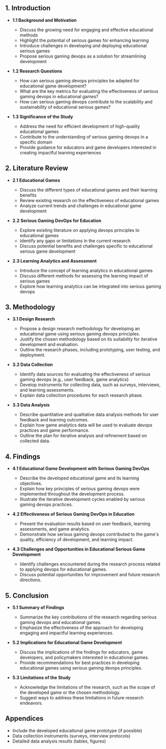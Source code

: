 ## **1. Introduction**

- **1.1 Background and Motivation**
    
    - Discuss the growing need for engaging and effective educational methods
    - Highlight the potential of serious games for enhancing learning
    - Introduce challenges in developing and deploying educational serious games
    - Propose serious gaming devops as a solution for streamlining development
- **1.2 Research Questions**
    
    - How can serious gaming devops principles be adapted for educational game development?
    - What are the key metrics for evaluating the effectiveness of serious gaming devops in educational games?
    - How can serious gaming devops contribute to the scalability and sustainability of educational serious games?
- **1.3 Significance of the Study**
    
    - Address the need for efficient development of high-quality educational games
    - Contribute to the understanding of serious gaming devops in a specific domain
    - Provide guidance for educators and game developers interested in creating impactful learning experiences

## **2. Literature Review**

- **2.1 Educational Games**
    
    - Discuss the different types of educational games and their learning benefits
    - Review existing research on the effectiveness of educational games
    - Analyze current trends and challenges in educational game development
- **2.2 Serious Gaming DevOps for Education**
    
    - Explore existing literature on applying devops principles to educational games
    - Identify any gaps or limitations in the current research
    - Discuss potential benefits and challenges specific to educational serious game development
- **2.3 Learning Analytics and Assessment**
    
    - Introduce the concept of learning analytics in educational games
    - Discuss different methods for assessing the learning impact of serious games
    - Explore how learning analytics can be integrated into serious gaming devops

## **3. Methodology**

- **3.1 Design Research**
    
    - Propose a design research methodology for developing an educational game using serious gaming devops principles.
    - Justify the chosen methodology based on its suitability for iterative development and evaluation.
    - Outline the research phases, including prototyping, user testing, and deployment.
- **3.2 Data Collection**
    
    - Identify data sources for evaluating the effectiveness of serious gaming devops (e.g., user feedback, game analytics)
    - Develop instruments for collecting data, such as surveys, interviews, and learning assessments.
    - Explain data collection procedures for each research phase.
- **3.3 Data Analysis**
    
    - Describe quantitative and qualitative data analysis methods for user feedback and learning outcomes.
    - Explain how game analytics data will be used to evaluate devops practices and game performance.
    - Outline the plan for iterative analysis and refinement based on collected data.

## **4. Findings**

- **4.1 Educational Game Development with Serious Gaming DevOps**
    
    - Describe the developed educational game and its learning objectives.
    - Explain how key principles of serious gaming devops were implemented throughout the development process.
    - Illustrate the iterative development cycles enabled by serious gaming devops practices.
- **4.2 Effectiveness of Serious Gaming DevOps in Education**
    
    - Present the evaluation results based on user feedback, learning assessments, and game analytics.
    - Demonstrate how serious gaming devops contributed to the game's quality, efficiency of development, and learning impact.
- **4.3 Challenges and Opportunities in Educational Serious Game Development**
    
    - Identify challenges encountered during the research process related to applying devops for educational games.
    - Discuss potential opportunities for improvement and future research directions.

## **5. Conclusion**

- **5.1 Summary of Findings**
    
    - Summarize the key contributions of the research regarding serious gaming devops and educational games.
    - Emphasize the effectiveness of the approach for developing engaging and impactful learning experiences.
- **5.2 Implications for Educational Game Development**
    
    - Discuss the implications of the findings for educators, game developers, and policymakers interested in educational games.
    - Provide recommendations for best practices in developing educational games using serious gaming devops principles.
- **5.3 Limitations of the Study**
    
    - Acknowledge the limitations of the research, such as the scope of the developed game or the chosen methodology.
    - Suggest ways to address these limitations in future research endeavors.

## **Appendices**

- Include the developed educational game prototype (if possible)
- Data collection instruments (surveys, interview protocols)
- Detailed data analysis results (tables, figures)